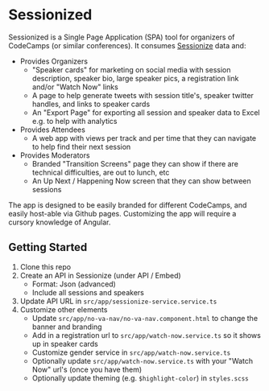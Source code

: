 # Sessionized

Sessionized is a Single Page Application (SPA) tool for organizers of CodeCamps (or similar conferences).  It consumes [Sessionize](https://sessionize.com/) data and:

- Provides Organizers
  - "Speaker cards" for marketing on social media with session description, speaker bio, large speaker pics, a registration link and/or "Watch Now" links
  - A page to help generate tweets with session title's, speaker twitter handles, and links to speaker cards
  - An "Export Page" for exporting all session and speaker data to Excel e.g. to help with analytics
- Provides Attendees
  - A web app with views per track and per time that they can navigate to help find their next session
- Provides Moderators
  - Branded "Transition Screens" page they can show if there are technical difficulties, are out to lunch, etc
  - An Up Next / Happening Now screen that they can show between sessions

The app is designed to be easily branded for different CodeCamps, and easily host-able via Github pages.  Customizing the app will require a cursory knowledge of Angular.

## Getting Started

1. Clone this repo
2. Create an API in Sessionize (under API / Embed)
    - Format: Json (advanced)
    - Include all sessions and speakers
3. Update API URL in `src/app/sessionize-service.service.ts`
4. Customize other elements
    - Update `src/app/no-va-nav/no-va-nav.component.html` to change the banner and branding
    - Add in a registration url to `src/app/watch-now.service.ts` so it shows up in speaker cards
    - Customize gender service in `src/app/watch-now.service.ts`
    - Optionally update `src/app/watch-now.service.ts` with your "Watch Now" url's (once you have them)
    - Optionally update theming (e.g. `$highlight-color`) in `styles.scss`
